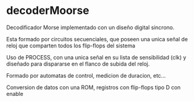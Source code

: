 # decoderMoorse

Decodificador Morse implementado con un diseño digital sincrono.

Esta formado por circuitos secuenciales, que poseen una unica señal de reloj que comparten todos los flip-flops del sistema

Uso de PROCESS, con una unica señal en su lista de sensibilidad (clk) y diseñado para dispararse en el flanco de subida
del reloj.

Formado por automatas de control, medicion de duracion, etc...

Conversion de datos con una ROM, registros con flip-flops tipo D con enable

